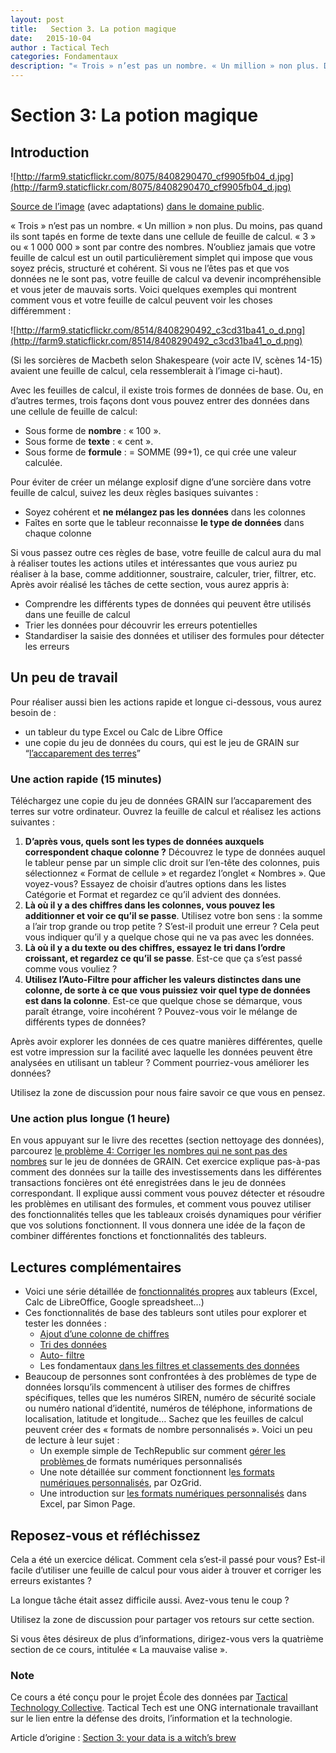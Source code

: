 ```yaml
---
layout: post
title:   Section 3. La potion magique
date:   2015-10-04
author : Tactical Tech
categories: Fondamentaux
description: "« Trois » n’est pas un nombre. « Un million » non plus. Du moins, pas quand ils sont tapés en forme de texte dans une cellule de feuille de calcul. N’oubliez jamais que votre feuille de calcul est un outil simplet qui impose que vous soyez précis, structuré et cohérent."
---
```


# Section 3: La potion magique

## Introduction

![http://farm9.staticflickr.com/8075/8408290470_cf9905fb04_d.jpg](http://farm9.staticflickr.com/8075/8408290470_cf9905fb04_d.jpg)

[Source de l’image](http://www.wpclipart.com/fictional_characters/witches/witches_with_cauldron.jpg) (avec adaptations) [dans le domaine public](http://www.wpclipart.com/terms.html).

« Trois » n’est pas un nombre. « Un million » non plus. Du moins, pas quand ils sont tapés en forme de texte dans une cellule de feuille de calcul. « 3 » ou « 1 000 000 » sont par contre des nombres. N’oubliez jamais que votre feuille de calcul est un outil particulièrement simplet qui impose que vous soyez précis, structuré et cohérent. Si vous ne l’êtes pas et que vos données ne le sont pas, votre feuille de calcul va devenir incompréhensible et vous jeter de mauvais sorts. Voici quelques exemples qui montrent comment vous et votre feuille de calcul peuvent voir les choses différemment :

![http://farm9.staticflickr.com/8514/8408290492_c3cd31ba41_o_d.png](http://farm9.staticflickr.com/8514/8408290492_c3cd31ba41_o_d.png)

(Si les sorcières de Macbeth selon Shakespeare (voir acte IV, scènes 14-15) avaient une feuille de calcul, cela ressemblerait à l’image ci-haut).

Avec les feuilles de calcul, il existe trois formes de données de base. Ou, en d’autres termes, trois façons dont vous pouvez entrer des données dans une cellule de feuille de calcul:

  * Sous forme de **nombre** : « 100 ».
  * Sous forme de **texte** : « cent ».
  * Sous forme de **formule** : = SOMME (99+1), ce qui crée une valeur calculée.

Pour éviter de créer un mélange explosif digne d’une sorcière dans votre feuille de calcul, suivez les deux règles basiques suivantes :

  * Soyez cohérent et **ne mélangez pas les données** dans les colonnes
  * Faîtes en sorte que le tableur reconnaisse **le type de données** dans chaque colonne

Si vous passez outre ces règles de base, votre feuille de calcul aura du mal à réaliser toutes les actions utiles et intéressantes que vous auriez pu réaliser à la base, comme additionner, soustraire, calculer, trier, filtrer, etc. Après avoir réalisé les tâches de cette section, vous aurez appris à:

  * Comprendre les différents types de données qui peuvent être utilisés dans une feuille de calcul
  * Trier les données pour découvrir les erreurs potentielles
  * Standardiser la saisie des données et utiliser des formules pour détecter les erreurs

## Un peu de travail

Pour réaliser aussi bien les actions rapide et longue ci-dessous, vous aurez besoin de :

  * un tableur du type Excel ou Calc de Libre Office
  * une copie du jeu de données du cours, qui est le jeu de GRAIN sur “[l’accaparement des terres](http://datahub.io/dataset/grain-landgrab-data/resource/af57b7b2-f4e7-4942-88d3-83912865d116)”

### Une action rapide (15 minutes)

Téléchargez une copie du jeu de données GRAIN sur l’accaparement des terres sur votre ordinateur. Ouvrez la feuille de calcul et réalisez les actions suivantes :

  1. **D’après vous, quels sont les types de données auxquels correspondent chaque colonne ?** Découvrez le type de données auquel le tableur pense par un simple clic droit sur ​​l’en-tête des colonnes, puis sélectionnez « Format de cellule » et regardez l’onglet « Nombres ». Que voyez-vous? Essayez de choisir d’autres options dans les listes Catégorie et Format et regardez ce qu’il advient des données.
  2. **Là où il y a des chiffres dans les colonnes, vous pouvez les additionner et voir ce qu’il se passe**. Utilisez votre bon sens : la somme a l’air trop grande ou trop petite ? S’est-il produit une erreur ? Cela peut vous indiquer qu’il y a quelque chose qui ne va pas avec les données.
  3. **Là où il y a du texte ou des chiffres, essayez le tri dans l’ordre croissant, et regardez ce qu’il se passe**. Est-ce que ça s’est passé comme vous vouliez ?
  4. **Utilisez l’Auto-Filtre pour afficher les valeurs distinctes dans une colonne, de sorte à ce que vous puissiez voir quel type de données est dans la colonne**. Est-ce que quelque chose se démarque, vous paraît étrange, voire incohérent ? Pouvez-vous voir le mélange de différents types de données?

Après avoir explorer les données de ces quatre manières différentes, quelle est votre impression sur la facilité avec laquelle les données peuvent être analysées en utilisant un tableur ? Comment pourriez-vous améliorer les données?

Utilisez la zone de discussion pour nous faire savoir ce que vous en pensez.

### Une action plus longue (1 heure)

En vous appuyant sur le livre des recettes (section nettoyage des données), parcourez [le problème 4: Corriger les nombres qui ne sont pas des nombres](http://schoolofdata.org/handbook/recipes/cleaning-data-with-spreadsheets/#problem-4-fixing-numbers-that-arent-numbers) sur le jeu de données de GRAIN. Cet exercice explique pas-à-pas comment des données sur la taille des investissements dans les différentes transactions foncières ont été enregistrées dans le jeu de données correspondant. Il explique aussi comment vous pouvez détecter et résoudre les problèmes en utilisant des formules, et comment vous pouvez utiliser des fonctionnalités telles que les tableaux croisés dynamiques pour vérifier que vos solutions fonctionnent. Il vous donnera une idée de la façon de combiner différentes fonctions et fonctionnalités des tableurs.

## Lectures complémentaires

  * Voici une série détaillée de [fonctionnalités propres](http://office.microsoft.com/en-us/excel-help/available-number-formats-HP001173902.aspx) aux tableurs (Excel, Calc de LibreOffice, Google spreadsheet…)
  * Ces fonctionnalités de base des tableurs sont utiles pour explorer et tester les données :
    * [Ajout d’une colonne de chiffres](http://multimedia.journalism.berkeley.edu/tutorials/spreadsheets/adding-numbers-using-sum-formula/)
    * [Tri des données](http://multimedia.journalism.berkeley.edu/tutorials/spreadsheets/sorting-results/)
    * [Auto- filtre](http://office.microsoft.com/en-us/excel-help/filter-data-in-a-range-or-table-HP010073941.aspx)
    * Les fondamentaux [dans les filtres et classements des données](http://schoolofdata.org/handbook/courses/sort-and-filter/)
  * Beaucoup de personnes sont confrontées à des problèmes de type de données lorsqu’ils commencent à utiliser des formes de chiffres spécifiques, telles que les numéros SIREN, numéro de sécurité sociale ou numéro national d’identité, numéros de téléphone, informations de localisation, latitude et longitude… Sachez que les feuilles de calcul peuvent créer des « formats de nombre personnalisés ». Voici un peu de lecture à leur sujet :
    * Un exemple simple de TechRepublic sur comment [gérer les problèmes ](http://www.techrepublic.com/blog/msoffice/use-a-custom-format-in-excel-to-display-easier-to-read-millions/7544)de formats numériques personnalisés
    * Une note détaillée sur comment fonctionnent l[es formats numériques personnalisés](http://www.ozgrid.com/Excel/CustomFormats.htm), par OzGrid.
    * Une introduction sur [les formats numériques personnalisés](http://simoncpage.co.uk/blog/2008/09/excel-custom-and-conditional-number-formatting/) dans Excel, par Simon Page.

## Reposez-vous et réfléchissez

Cela a été un exercice délicat. Comment cela s’est-il passé pour vous? Est-il facile d’utiliser une feuille de calcul pour vous aider à trouver et corriger les erreurs existantes ?

La longue tâche était assez difficile aussi. Avez-vous tenu le coup ?

Utilisez la zone de discussion pour partager vos retours sur cette section.

Si vous êtes désireux de plus d’informations, dirigez-vous vers la quatrième section de ce cours, intitulée « La mauvaise valise ».

### Note

Ce cours a été conçu pour le projet École des données par [Tactical Technology Collective](http://tacticaltech.org/). Tactical Tech est une ONG internationale travaillant sur le lien entre la défense des droits, l’information et la technologie.  

Article d’origine : [Section 3: your data is a witch’s brew](http://schoolofdata.org/handbook/courses/data-cleaning-witchs-brew/)
